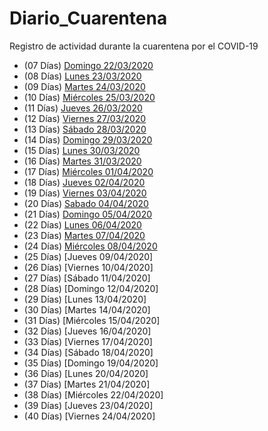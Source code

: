 # Diario_Cuarentena
Registro de actividad durante la cuarentena por el COVID-19

- (07 Días) [Domingo 22/03/2020](./Days/01.Domingo_22_03_2020.md)
- (08 Días) [Lunes 23/03/2020](./Days/02.Lunes_23_03_2020.md)
- (09 Días) [Martes 24/03/2020](./Days/03.Martes_24_03_2020.md)
- (10 Días) [Miércoles 25/03/2020](./Days/04.Miercoles_25_03_2020.md)
- (11 Días) [Jueves 26/03/2020](./Days/05.Jueves_26_03_2020.md)
- (12 Días) [Viernes 27/03/2020](./Days/06.Viernes_27_03_2020.md)
- (13 Días) [Sábado 28/03/2020](./Days/07.Sabado_28_03_2020.md)
- (14 Días) [Domingo 29/03/2020](./Days/08.Domingo_29_03_2020.md)
- (15 Días) [Lunes 30/03/2020](./Days/09.Lunes_30_03_2020.md)
- (16 Días) [Martes 31/03/2020](./Days/10.Martes_31_03_2020.md)
- (17 Días) [Miércoles 01/04/2020](./Days/11.Miercoles_01_04_2020.md)
- (18 Días) [Jueves 02/04/2020](./Days/12.Jueves_02_04_2020.md)
- (19 Días) [Viernes 03/04/2020](./Days/13.Viernes_03_04_2020.md)
- (20 Días) [Sabado 04/04/2020](./Days/14.Sabado_04_04_2020.md)
- (21 Días) [Domingo 05/04/2020](./Days/15.Domingo_05_04_2020.md)
- (22 Días) [Lunes 06/04/2020](./Days/16.Lunes_06_04_2020.md)
- (23 Días) [Martes 07/04/2020](./Days/17.Martes_07_04_2020.md)
- (24 Días) [Miércoles 08/04/2020](./Days/18.Miercoles_08_2020.md)
- (25 Días) [Jueves 09/04/2020]
- (26 Días) [Viernes 10/04/2020]
- (27 Días) [Sábado 11/04/2020]
- (28 Días) [Domingo 12/04/2020]
- (29 Días) [Lunes 13/04/2020]
- (30 Días) [Martes 14/04/2020]
- (31 Días) [Miércoles 15/04/2020]
- (32 Días) [Jueves 16/04/2020]
- (33 Días) [Viernes 17/04/2020]
- (34 Días) [Sábado 18/04/2020]
- (35 Días) [Domingo 19/04/2020]
- (36 Días) [Lunes 20/04/2020]
- (37 Días) [Martes 21/04/2020]
- (38 Días) [Miércoles 22/04/2020]
- (39 Días) [Jueves 23/04/2020]
- (40 Días) [Viernes 24/04/2020]